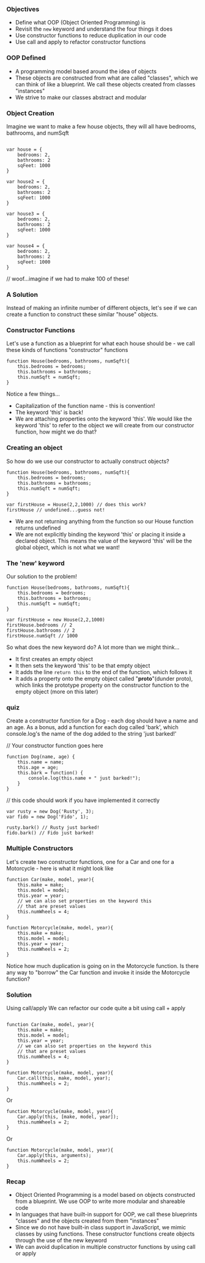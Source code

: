 ### Objectives
- Define what OOP (Object Oriented Programming) is
- Revisit the `new` keyword and understand the four things it does
- Use constructor functions to reduce duplication in our code
- Use call and apply to refactor constructor functions


### OOP Defined
- A programming model based around the idea of objects
- These objects are constructed from what are called "classes", which we can think of like a blueprint. We call these objects created from classes "instances"
- We strive to make our classes abstract and modular
 
### Object Creation 
Imagine we want to make a few house objects, they will all have bedrooms, bathrooms, and numSqft

```

var house = {
    bedrooms: 2,
    bathrooms: 2
    sqFeet: 1000
}

var house2 = {
    bedrooms: 2,
    bathrooms: 2
    sqFeet: 1000
}

var house3 = {
    bedrooms: 2,
    bathrooms: 2
    sqFeet: 1000
}

var house4 = {
    bedrooms: 2,
    bathrooms: 2
    sqFeet: 1000
}

```
// woof...imagine if we had to make 100 of these!


### A Solution
Instead of making an infinite number of different objects, let's see if we can create a function to construct these similar "house" objects.

### Constructor Functions

Let's use a function as a blueprint for what each house should be - we call these kinds of functions "constructor" functions

```
function House(bedrooms, bathrooms, numSqft){
    this.bedrooms = bedrooms;
    this.bathrooms = bathrooms;
    this.numSqft = numSqft;
}
```

Notice a few things...

- Capitalization of the function name - this is convention!
- The keyword 'this' is back!
- We are attaching properties onto the keyword 'this'. We would like the keyword 'this' to refer to the object we will create from our constructor function, how might we do that?

### Creating an object
So how do we use our constructor to actually construct objects?

```
function House(bedrooms, bathrooms, numSqft){
    this.bedrooms = bedrooms;
    this.bathrooms = bathrooms;
    this.numSqft = numSqft;
}
```

```
var firstHouse = House(2,2,1000) // does this work?
firstHouse // undefined...guess not!
```


- We are not returning anything from the function so our House function returns undefined
- We are not explicitly binding the keyword 'this' or placing it inside a declared object. This means the value of the keyword 'this' will be the global object, which is not what we want!


### The 'new' keyword
Our solution to the problem!

```
function House(bedrooms, bathrooms, numSqft){
    this.bedrooms = bedrooms;
    this.bathrooms = bathrooms;
    this.numSqft = numSqft;
}
```
```
var firstHouse = new House(2,2,1000) 
firstHouse.bedrooms // 2
firstHouse.bathrooms // 2
firstHouse.numSqft // 1000
```

So what does the new keyword do? A lot more than we might think...

- It first creates an empty object
- It then sets the keyword 'this' to be that empty object
- It adds the line `return this` to the end of the function, which follows it
- It adds a property onto the empty object called "__proto__"(dunder proto), which links the prototype property on the constructor function to the empty object (more on this later)

### quiz

Create a constructor function for a Dog - each dog should have a name and an age. As a bonus, add a function for each dog called 'bark', which console.log's the name of the dog added to the string 'just barked!'

// Your constructor function goes here

```
function Dog(name, age) {
	this.name = name;
	this.age = age;
	this.bark = function() {
		console.log(this.name + " just barked!");
	}
}
```
// this code should work if you have implemented it correctly
```
var rusty = new Dog('Rusty', 3); 
var fido = new Dog('Fido', 1);

rusty.bark() // Rusty just barked!
fido.bark() // Fido just barked!

```

### Multiple Constructors

Let's create two constructor functions, one for a Car and one for a Motorcycle - here is what it might look like
```
function Car(make, model, year){
    this.make = make;
    this.model = model;
    this.year = year;
    // we can also set properties on the keyword this
    // that are preset values
    this.numWheels = 4;
}

function Motorcycle(make, model, year){
    this.make = make;
    this.model = model;
    this.year = year;
    this.numWheels = 2;
}
```

Notice how much duplication is going on in the Motorcycle function. 
Is there any way to "borrow" the Car function and invoke it inside the Motorcycle function?

### Solution 
Using call/apply
We can refactor our code quite a bit using call + apply


```

function Car(make, model, year){
    this.make = make;
    this.model = model;
    this.year = year;
    // we can also set properties on the keyword this
    // that are preset values
    this.numWheels = 4;
}

function Motorcycle(make, model, year){
	Car.call(this, make, model, year);
	this.numWheels = 2;
}
```

Or
```
function Motorcycle(make, model, year){
	Car.apply(this, [make, model, year]);
	this.numWheels = 2;
}
```

Or
```
function Motorcycle(make, model, year){
	Car.apply(this, arguments);
	this.numWheels = 2;
}

```

### Recap
- Object Oriented Programming is a model based on objects constructed from a blueprint. We use OOP to write more modular and shareable code
- In languages that have built-in support for OOP, we call these blueprints "classes" and the objects created from them "instances"
- Since we do not have built-in class support in JavaScript, we mimic classes by using functions. These constructor functions create objects through the use of the new keyword
- We can avoid duplication in multiple constructor functions by using call or apply



